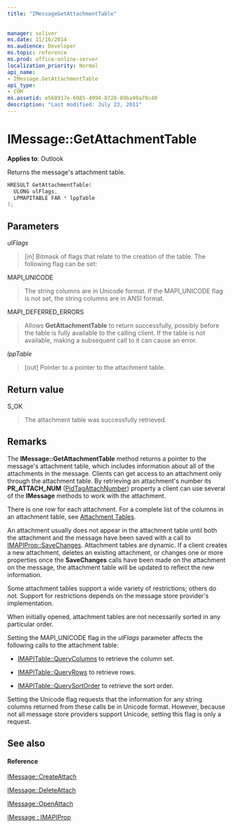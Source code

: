 ```yaml
---
title: "IMessageGetAttachmentTable"
 
 
manager: soliver
ms.date: 11/16/2014
ms.audience: Developer
ms.topic: reference
ms.prod: office-online-server
localization_priority: Normal
api_name:
- IMessage.GetAttachmentTable
api_type:
- COM
ms.assetid: e568917e-6085-4094-8728-89ba90a78c40
description: "Last modified: July 23, 2011"
---
```


# IMessage::GetAttachmentTable

  
  
**Applies to**: Outlook 
  
Returns the message's attachment table.
  
```cpp
HRESULT GetAttachmentTable(
  ULONG ulFlags,
  LPMAPITABLE FAR * lppTable
);
```

## Parameters

 _ulFlags_
  
> [in] Bitmask of flags that relate to the creation of the table. The following flag can be set: 
    
MAPI_UNICODE 
  
> The string columns are in Unicode format. If the MAPI_UNICODE flag is not set, the string columns are in ANSI format.
    
MAPI_DEFERRED_ERRORS 
  
> Allows **GetAttachmentTable** to return successfully, possibly before the table is fully available to the calling client. If the table is not available, making a subsequent call to it can cause an error. 
    
 _lppTable_
  
> [out] Pointer to a pointer to the attachment table.
    
## Return value

S_OK 
  
> The attachment table was successfully retrieved.
    
## Remarks

The **IMessage::GetAttachmentTable** method returns a pointer to the message's attachment table, which includes information about all of the attachments in the message. Clients can get access to an attachment only through the attachment table. By retrieving an attachment's number its **PR_ATTACH_NUM** ([PidTagAttachNumber](pidtagattachnumber-canonical-property.md)) property a client can use several of the **IMessage** methods to work with the attachment. 
  
There is one row for each attachment. For a complete list of the columns in an attachment table, see [Attachment Tables](attachment-tables.md).
  
An attachment usually does not appear in the attachment table until both the attachment and the message have been saved with a call to [IMAPIProp::SaveChanges](imapiprop-savechanges.md). Attachment tables are dynamic. If a client creates a new attachment, deletes an existing attachment, or changes one or more properties once the **SaveChanges** calls have been made on the attachment on the message, the attachment table will be updated to reflect the new information. 
  
Some attachment tables support a wide variety of restrictions; others do not. Support for restrictions depends on the message store provider's implementation. 
  
When initially opened, attachment tables are not necessarily sorted in any particular order. 
  
Setting the MAPI_UNICODE flag in the  _ulFlags_ parameter affects the following calls to the attachment table: 
  
- [IMAPITable::QueryColumns](imapitable-querycolumns.md) to retrieve the column set. 
    
- [IMAPITable::QueryRows](imapitable-queryrows.md) to retrieve rows. 
    
- [IMAPITable::QuerySortOrder](imapitable-querysortorder.md) to retrieve the sort order. 
    
Setting the Unicode flag requests that the information for any string columns returned from these calls be in Unicode format. However, because not all message store providers support Unicode, setting this flag is only a request.
  
## See also

#### Reference

[IMessage::CreateAttach](imessage-createattach.md)
  
[IMessage::DeleteAttach](imessage-deleteattach.md)
  
[IMessage::OpenAttach](imessage-openattach.md)
  
[IMessage : IMAPIProp](imessageimapiprop.md)


